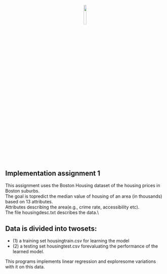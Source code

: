 <p align="center"><img width=12.5% src="https://upload.wikimedia.org/wikipedia/en/thumb/0/07/Oregon_State_College_of_Engineering_Logo.jpg/220px-Oregon_State_College_of_Engineering_Logo.jpg"></p>


## Implementation assignment 1

This assignment uses the Boston Housing dataset of the housing prices in Boston suburbs.\
The goal is topredict the median value of housing of an area (in thousands) based on 13 attributes.\
Attributes describing the area(e.g., crime rate, accessibility etc).\
The file housingdesc.txt describes the data.\

## Data is divided into twosets:  
* (1) a training set housingtrain.csv for learning the model
* (2) a testing set housingtest.csv forevaluating the performance of the learned model.  

This programs implements linear regression and exploresome variations with it on this data.
